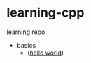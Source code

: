 # learning-cpp
learning repo

- basics
  - ([hello world](https://github.com/aaronlyy/learning-cpp/blob/main/basics/helloworld/helloworld.cpp))
